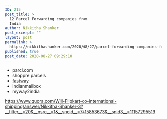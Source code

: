 ```yaml
---
ID: 215
post_title: >
  12 Parcel Forwarding companies from
  India
author: Nikkitha Shanker
post_excerpt: ""
layout: post
permalink: >
  https://nikkithashanker.com/2020/08/27/parcel-forwarding-companies-from-india/
published: true
post_date: 2020-08-27 09:29:10
---
```

<!-- wp:list -->
<ul><li>parcl.com</li><li>shoppre parcels</li><li><a rel="noreferrer noopener" aria-label="fastway (opens in a new tab)" href="http://fastwayindia.com/want-something-courier-from-india/" target="_blank">fastway</a></li><li>indianmailbox</li><li>myway2india</li></ul>
<!-- /wp:list -->

<!-- wp:paragraph -->
<p></p>
<!-- /wp:paragraph -->

<!-- wp:paragraph -->
<p><a href="https://www.quora.com/Will-Flipkart-do-international-shipping/answer/Nikkitha-Shanker-3?__filter__=20&amp;__nsrc__=1&amp;__sncid__=7415853673&amp;__snid3__=11157295519">https://www.quora.com/Will-Flipkart-do-international-shipping/answer/Nikkitha-Shanker-3?__filter__=20&amp;__nsrc__=1&amp;__sncid__=7415853673&amp;__snid3__=11157295519</a></p>
<!-- /wp:paragraph -->